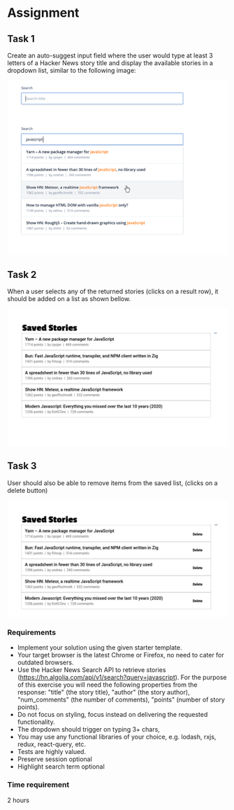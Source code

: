 # Assignment

## Task 1

Create an auto-suggest input field where the user would type at least 3 letters of a Hacker News story title and display the available stories in a dropdown list, similar to the following image:

![Screenshot](./autocomplete.jpg)

## Task 2

When a user selects any of the returned stories (clicks on a result row), it should be added on a list as shown bellow.

![Screenshot](./list.jpeg)

## Task 3

User should also be able to remove items from the saved list, (clicks on a delete button)

![Screenshot](./list2.jpeg)

### Requirements

- Implement your solution using the given starter template.
- Your target browser is the latest Chrome or Firefox, no need to cater for outdated browsers.
- Use the Hacker News Search API to retrieve stories (https://hn.algolia.com/api/v1/search?query=javascript). For the purpose of this exercise you will need the following properties from the response: "title" (the story title), "author" (the story author), "num_comments" (the number of comments), "points" (number of story points).
- Do not focus on styling, focus instead on delivering the requested functionality.
- The dropdown should trigger on typing 3+ chars,
- You may use any functional libraries of your choice, e.g. lodash, rxjs, redux, react-query, etc.
- Tests are highly valued.
- Preserve session optional
- Highlight search term optional

### Time requirement

2 hours
